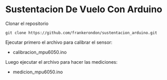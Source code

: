 # Sustentacion De Vuelo Con Arduino
Clonar el repositorio
```
git clone https://github.com/frankerondon/sustentacion_arduino.git
```

Ejecutar primero el archivo para calibrar el sensor:
- calibracion_mpu6050.ino

Luego ejecutar el archivo para hacer las mediciones:
- medicion_mpu6050.ino
